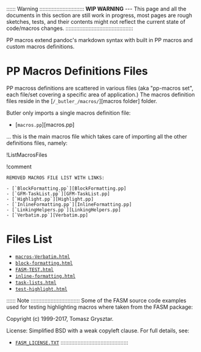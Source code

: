 
:::::: Warning :::::::::::::::::::::::::::::
__WIP WARNING__ --- This page and all the documents in this section are still work in progress, most pages are rough sketches, tests, and their contents might not reflect the current state of code/macros changes.
::::::::::::::::::::::::::::::::::::::::::::

PP macros extend pandoc's markdown syntax with built in PP macros and custom macros definitions.

# PP Macros Definitions Files

PP macross definitions are scattered in various files (aka "pp-macros set", each file/set covering a specific area of application.) The macros definition files reside in the [`/_butler_/macros/`][macros folder] folder.

Butler only imports a single macros definition file:

- [`macros.pp`][macros.pp]

... this is the main macros file which takes care of importing all the other definitions files, namely:

!ListMacrosFiles

!comment
~~~~~~~~~~~~~~~~~~~~~~~~~~~~~~~~~~~~~~~~~~~~~~~~~~~~~~~~~~~~~~~~~~~~~~~~
REMOVED MACROS FILE LIST WITH LINKS:

- [`BlockFormatting.pp`][BlockFormatting.pp]
- [`GFM-TaskList.pp`][GFM-TaskList.pp]
- [`Highlight.pp`][Highlight.pp]
- [`InlineFormatting.pp`][InlineFormatting.pp]
- [`LinkingHelpers.pp`][LinkingHelpers.pp]
- [`Verbatim.pp`][Verbatim.pp]
~~~~~~~~~~~~~~~~~~~~~~~~~~~~~~~~~~~~~~~~~~~~~~~~~~~~~~~~~~~~~~~~~~~~~~~~


# Files List

- [`macros-Verbatim.html`](./macros-Verbatim.html)
- [`block-formatting.html`](./block-formatting.html)
- [`FASM-TEST.html`](./FASM-TEST.html)
- [`inline-formatting.html`](./inline-formatting.html)
- [`task-lists.html`](./task-lists.html)
- [`test-highlight.html`](./test-highlight.html)

:::::: Note ::::::::::::::::::::::::::::::::
Some of the FASM source code examples used for testing highlighting macros where taken from the FASM package:

Copyright (c) 1999-2017, Tomasz Grysztar.

License: Simplified BSD with a weak copyleft clause. For full details, see:

- [`FASM_LICENSE.TXT`](./FASM_LICENSE.TXT)
::::::::::::::::::::::::::::::::::::::::::::



